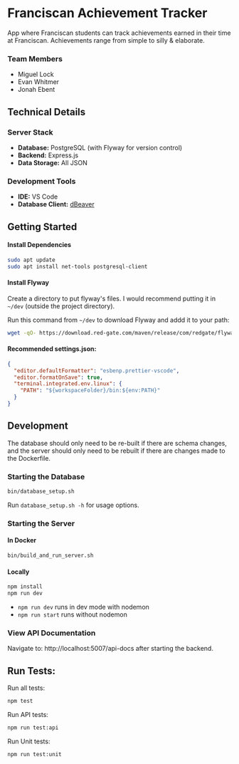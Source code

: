 # Franciscan Achievement Tracker

App where Franciscan students can track achievements earned in their time at
Franciscan. Achievements range from simple to silly & elaborate.

### Team Members

- Miguel Lock
- Evan Whitmer
- Jonah Ebent

## Technical Details

### Server Stack

- **Database:** PostgreSQL (with Flyway for version control)
- **Backend:** Express.js
- **Data Storage:** All JSON

### Development Tools

- **IDE:** VS Code
- **Database Client:** [dBeaver](https://dbeaver.io/download/)

## Getting Started

#### Install Dependencies

```sh
sudo apt update
sudo apt install net-tools postgresql-client
```

#### Install Flyway

Create a directory to put flyway's files. I would recommend putting it in
`~/dev` (outside the project directory).

Run this command from `~/dev` to download Flyway and addd it to your path:

```sh
wget -qO- https://download.red-gate.com/maven/release/com/redgate/flyway/flyway-commandline/11.3.0/flyway-commandline-11.3.0-linux-x64.tar.gz | tar -xvz && sudo ln -s `pwd`/flyway-11.3.0/flyway /usr/local/bin
```

#### Recommended settings.json:

```JSON
{
  "editor.defaultFormatter": "esbenp.prettier-vscode",
  "editor.formatOnSave": true,
  "terminal.integrated.env.linux": {
    "PATH": "${workspaceFolder}/bin:${env:PATH}"
  }
}
```

## Development

The database should only need to be re-built if there are schema changes, 
and the server should only need to be rebuilt if there are changes made to 
the Dockerfile.

### Starting the Database

```sh
bin/database_setup.sh
```

Run `database_setup.sh -h` for usage options.

### Starting the Server

#### In Docker

```sh
bin/build_and_run_server.sh
```

#### Locally

```sh
npm install
npm run dev
```

- `npm run dev` runs in dev mode with nodemon
- `npm run start` runs without nodemon

### View API Documentation

Navigate to: http://localhost:5007/api-docs after starting the backend.

## Run Tests:

Run all tests:

```sh
npm test
```

Run API tests:

```sh
npm run test:api
```

Run Unit tests:

```sh
npm run test:unit
```
